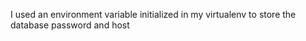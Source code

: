I used an environment variable initialized in my virtualenv to store the database password and host
